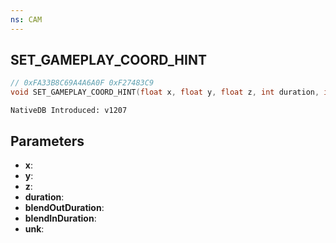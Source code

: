```yaml
---
ns: CAM
---
```

## SET_GAMEPLAY_COORD_HINT

```c
// 0xFA33B8C69A4A6A0F 0xF27483C9
void SET_GAMEPLAY_COORD_HINT(float x, float y, float z, int duration, int blendOutDuration, int blendInDuration, int unk);
```

```
NativeDB Introduced: v1207
```

## Parameters
* **x**:
* **y**:
* **z**:
* **duration**:
* **blendOutDuration**:
* **blendInDuration**:
* **unk**:
